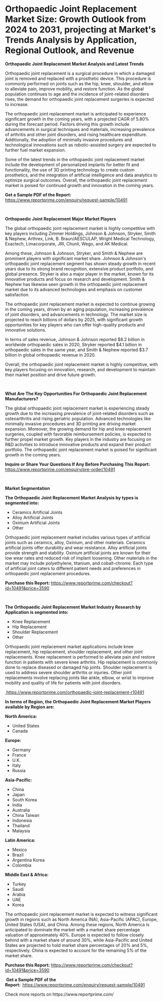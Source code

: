 <p><h1>Orthopaedic Joint Replacement Market Size: Growth Outlook from 2024 to 2031, projecting at Market's Trends Analysis by Application, Regional Outlook, and Revenue</h1></p><p><strong>Orthopaedic Joint Replacement Market Analysis and Latest Trends</strong></p>
<p><p>Orthopaedic joint replacement is a surgical procedure in which a damaged joint is removed and replaced with a prosthetic device. This procedure is commonly performed on joints such as the hip, knee, shoulder, and elbow to alleviate pain, improve mobility, and restore function. As the global population continues to age and the incidence of joint-related disorders rises, the demand for orthopaedic joint replacement surgeries is expected to increase.</p><p>The orthopaedic joint replacement market is anticipated to experience significant growth in the coming years, with a projected CAGR of 5.80% during the forecast period. Factors driving this growth include advancements in surgical techniques and materials, increasing prevalence of arthritis and other joint disorders, and rising healthcare expenditure. Additionally, the adoption of minimally invasive procedures and technological innovations such as robotic-assisted surgery are expected to further fuel market expansion.</p><p>Some of the latest trends in the orthopaedic joint replacement market include the development of personalized implants for better fit and functionality, the use of 3D printing technology to create custom prosthetics, and the integration of artificial intelligence and data analytics to optimize surgical outcomes. Overall, the orthopaedic joint replacement market is poised for continued growth and innovation in the coming years.</p></p>
<p><strong>Get a Sample PDF of the Report:&nbsp;</strong> <a href="https://www.reportprime.com/enquiry/request-sample/10491">https://www.reportprime.com/enquiry/request-sample/10491</a></p>
<p>&nbsp;</p>
<p><strong>Orthopaedic Joint Replacement Major Market Players</strong></p>
<p><p>The global orthopaedic joint replacement market is highly competitive with key players including Zimmer Holdings, Johnson & Johnson, Stryker, Smith & Nephew, Arthrex, Link, B. Braun/AESCULAP, Wright Medical Technology, Exactech, Limacorporate, JRI, Chunli, Wego, and AK Medical.</p><p>Among these, Johnson & Johnson, Stryker, and Smith & Nephew are prominent players with significant market share. Johnson & Johnson's orthopaedic joint replacement segment has shown steady growth in recent years due to its strong brand recognition, extensive product portfolio, and global presence. Stryker is also a major player in the market, known for its innovative products and focus on research and development. Smith & Nephew has likewise seen growth in the orthopaedic joint replacement market due to its advanced technologies and emphasis on customer satisfaction.</p><p>The orthopaedic joint replacement market is expected to continue growing in the coming years, driven by an aging population, increasing prevalence of joint disorders, and advancements in technology. The market size is projected to reach billions of dollars by 2025, with significant growth opportunities for key players who can offer high-quality products and innovative solutions.</p><p>In terms of sales revenue, Johnson & Johnson reported $8.2 billion in worldwide orthopaedic sales in 2020, Stryker reported $4.1 billion in orthopaedic sales in the same year, and Smith & Nephew reported $3.7 billion in global orthopaedic revenue in 2020.</p><p>Overall, the orthopaedic joint replacement market is highly competitive, with key players focusing on innovation, research, and development to maintain their market position and drive future growth.</p></p>
<p>&nbsp;</p>
<p><strong>What Are The Key Opportunities For Orthopaedic Joint Replacement Manufacturers?</strong></p>
<p><p>The global orthopaedic joint replacement market is experiencing steady growth due to the increasing prevalence of joint-related disorders such as osteoarthritis and rising geriatric population. Advanced technologies like minimally invasive procedures and 3D printing are driving market expansion. Moreover, the growing demand for hip and knee replacement surgeries, coupled with favorable reimbursement policies, is expected to further propel market growth. Key players in the industry are focusing on R&D activities to introduce innovative products and expand their product portfolio. The orthopaedic joint replacement market is poised for significant growth in the coming years.</p></p>
<p><strong>Inquire or Share Your Questions If Any Before Purchasing This Report:</strong> <a href="https://www.reportprime.com/enquiry/pre-order/10491">https://www.reportprime.com/enquiry/pre-order/10491</a></p>
<p>&nbsp;</p>
<p><strong>Market Segmentation</strong></p>
<p><strong>The Orthopaedic Joint Replacement Market Analysis by types is segmented into:</strong></p>
<p><ul><li>Ceramics Artificial Joints</li><li>Alloy Artificial Joints</li><li>Oxinium Artificial Joints</li><li>Other</li></ul></p>
<p><p>Orthopaedic joint replacement market includes various types of artificial joints such as ceramics, alloy, Oxinium, and other materials. Ceramics artificial joints offer durability and wear resistance. Alloy artificial joints provide strength and stability. Oxinium artificial joints are known for their low wear rates and reduced risk of implant loosening. Other materials in the market may include polyethylene, titanium, and cobalt-chrome. Each type of artificial joint caters to different patient needs and preferences in orthopaedic joint replacement procedures.</p></p>
<p><strong>Purchase this Report:&nbsp;</strong><a href="https://www.reportprime.com/checkout?id=10491&price=3590">https://www.reportprime.com/checkout?id=10491&price=3590</a></p>
<p>&nbsp;</p>
<p><strong>The Orthopaedic Joint Replacement Market Industry Research by Application is segmented into:</strong></p>
<p><ul><li>Knee Replacement</li><li>Hip Replacement</li><li>Shoulder Replacement</li><li>Other</li></ul></p>
<p><p>Orthopaedic joint replacement market applications include knee replacement, hip replacement, shoulder replacement, and other joint replacements. Knee replacement is performed to alleviate pain and restore function in patients with severe knee arthritis. Hip replacement is commonly done to replace diseased or damaged hip joints. Shoulder replacement is used to address severe shoulder arthritis or injuries. Other joint replacements involve replacing joints like ankle, elbow, or wrist to improve mobility and quality of life for patients with joint disorders.</p></p>
<p><a href="https://www.reportprime.com/orthopaedic-joint-replacement-r10491">&nbsp;https://www.reportprime.com/orthopaedic-joint-replacement-r10491</a></p>
<p><strong>In terms of Region, the Orthopaedic Joint Replacement Market Players available by Region are:</strong></p>
<p>
    <p> <strong> North America: </strong>
        <ul>
            <li>United States</li>
            <li>Canada</li>
        </ul>
        </p> 
    <p> <strong> Europe: </strong>
        <ul>
            <li>Germany</li>
            <li>France</li>
            <li>U.K.</li>
            <li>Italy</li>
            <li>Russia</li>
        </ul>
        </p> 
    <p> <strong> Asia-Pacific: </strong>
        <ul>
            <li>China</li>
            <li>Japan</li>
            <li>South Korea</li>
            <li>India</li>
            <li>Australia</li>
            <li>China Taiwan</li>
            <li>Indonesia</li>
            <li>Thailand</li>
            <li>Malaysia</li>
        </ul>
        </p> 
    <p> <strong> Latin America: </strong>
        <ul>
            <li>Mexico</li>
            <li>Brazil</li>
            <li>Argentina Korea</li>
            <li>Colombia</li>
        </ul>
        </p> 
    <p> <strong> Middle East & Africa: </strong>
        <ul>
            <li>Turkey</li>
            <li>Saudi</li>
            <li>Arabia</li>
            <li>UAE</li>
            <li>Korea</li>
        </ul>
    </p>
    </p>
<p><p>The orthopaedic joint replacement market is expected to witness significant growth in regions such as North America (NA), Asia-Pacific (APAC), Europe, United States (USA), and China. Among these regions, North America is anticipated to dominate the market with a market share percentage valuation of approximately 40%. Europe is expected to follow closely behind with a market share of around 30%, while Asia-Pacific and United States are projected to hold market share percentages of 20% and 5%, respectively. China is expected to account for the remaining 5% of the market share.</p></p>
<p><strong>Purchase this Report: </strong><a href="https://www.reportprime.com/checkout?id=10491&price=3590">https://www.reportprime.com/checkout?id=10491&price=3590</a></p>
<p>&nbsp;<strong>Get a Sample PDF of the Report:&nbsp;&nbsp;</strong><a href="https://www.reportprime.com/enquiry/request-sample/10491">https://www.reportprime.com/enquiry/request-sample/10491</a></p>
<p><strong></strong></p>
<p>Check more reports on https://www.reportprime.com/</p>